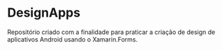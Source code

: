 # DesignApps
 Repositório criado com a finalidade para praticar a criação de design de aplicativos Android usando o Xamarin.Forms. 
